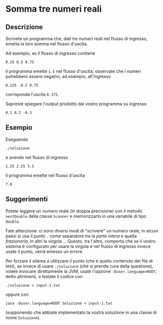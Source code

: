 Somma tre numeri reali
======================

Descrizione
-----------

Scrivete un programma che, dati tre numeri reali nel flusso di ingresso, emetta
la loro somma nel flusso d'uscita.

Ad esempio, se il flusso di ingresso contiene

    0.25 0.5 0.75

il programma emette `1.5` nel flusso d'uscita; osservate che i numeri potrebbero
essere negativi, ad esempio, all'ingresso

    0.125 -0.5 0.75

corrisponde l'uscita `0.375`.

Sapreste spiegare l'output prodotto dal vostro programma su ingresso

    0.1 0.2 -0.3


Esempio
-------

Eseguendo

    ./soluzione

e avendo nel flusso di ingresso

    1.25 2.25 3.5

il programma emette nel flusso d'uscita

    7.0


Suggerimenti
------------

Potete leggere un numero reale (in doppia precisione) con il metodo `nextDouble`
della classe `Scanner` e memorizzarlo in una variabile di tipo `double`.

Fate attenzione: ci sono diversi modi di "scrivere" un numero reale, in alcuni
paesi si usa il punto `.` come separatore tra la *parte intera* e quella
*frazionaria*, in altri la virgola `,`. Questo, tra l'altro, comporta che se il
vostro sistema è configurato per usare la virgola e nel flusso di ingresso
invece usate il punto, verrà emesso un errore.

Per forzare il sitema a utilizzare il punto (che è quello contenuto dei file di
test), se invece di usare `./soluzione` (che si prende cura della questione),
volete invocare direttamente la JVM, usate l'opzione `-Duser.language=ROOT`;
detto altrimenti, o testate il codice con

    ./soluzione < input-1.txt

oppure con

    java -Duser.language=ROOT Soluzione < input-1.txt

(supponendo che abbiate implementato la vostra soluzione in una classe di nome
`Soluzione`).
